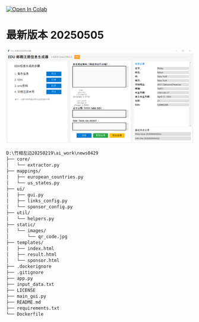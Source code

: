 [![Open In Colab](https://colab.research.google.com/assets/colab-badge.svg) ](https://colab.research.google.com/github/peter-zx/IDfenxi) 


# 最新版本 20250505

![alt text](image.png)

```
D:\竹相左边20250219\ai_work\news0429
├── core/
│   └── extractor.py
├── mappings/
│   ├── european_countries.py
│   └── us_states.py
├── ui/
│   ├── gui.py
│   ├── links_config.py
│   └── sponsor_config.py
├── util/
│   └── helpers.py
├── static/
│   └── images/
│       └── qr_code.jpg
├── templates/
│   ├── index.html
│   ├── result.html
│   └── sponsor.html
├── .dockerignore
├── .gitignore
├── app.py
├── input_data.txt
├── LICENSE
├── main_gui.py
├── README.md
├── requirements.txt
└── Dockerfile
```
